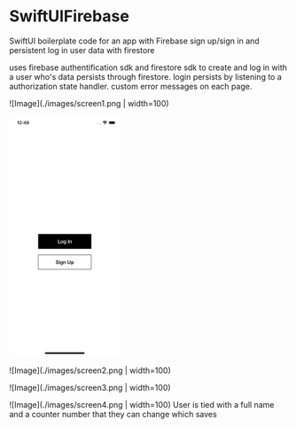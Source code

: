 # SwiftUIFirebase
SwiftUI boilerplate code for an app with Firebase sign up/sign in and persistent log in user data with firestore

uses firebase authentification sdk and firestore sdk to create and log in with a user who's data persists through firestore. login persists by listening to a authorization state handler. custom error messages on each page. 


![Image](./images/screen1.png | width=100)

<img src="./images/screen1.png" alt="" data-canonical-src="./images/screen1.png" width="200"/>

![Image](./images/screen2.png | width=100)

![Image](./images/screen3.png | width=100)

![Image](./images/screen4.png | width=100)
User is tied with a full name and a counter number that they can change which saves

